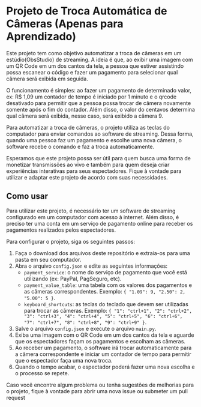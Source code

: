 # Projeto de Troca Automática de Câmeras (Apenas para Aprendizado)

Este projeto tem como objetivo automatizar a troca de câmeras em um estúdio(ObsStudio) de streaming. A ideia é que, ao exibir uma imagem com um QR Code em um dos cantos da tela, a pessoa que estiver assistindo possa escanear o código e fazer um pagamento para selecionar qual câmera será exibida em seguida.

O funcionamento é simples: ao fazer um pagamento de determinado valor, ex: R$ 1,09 um contador de tempo é iniciado por 1 minuto e o qrcode desativado para permitir que a pessoa possa trocar de câmera novamente somente após o fim do contador. Além disso, o valor do centavos determina qual câmera será exibida, nesse caso, será exibido a câmera 9.

Para automatizar a troca de câmeras, o projeto utiliza as teclas do computador para enviar comandos ao software de streaming. Dessa forma, quando uma pessoa faz um pagamento e escolhe uma nova câmera, o software recebe o comando e faz a troca automaticamente.

Esperamos que este projeto possa ser útil para quem busca uma forma de monetizar transmissões ao vivo e também para quem deseja criar experiências interativas para seus espectadores. Fique à vontade para utilizar e adaptar este projeto de acordo com suas necessidades.

## Como usar

Para utilizar este projeto, é necessário ter um software de streaming configurado em um computador com acesso à internet. Além disso, é preciso ter uma conta em um serviço de pagamento online para receber os pagamentos realizados pelos espectadores.

Para configurar o projeto, siga os seguintes passos:

1. Faça o download dos arquivos deste repositório e extraia-os para uma pasta em seu computador.
2. Abra o arquivo `config.json` e edite as seguintes informações:
   - `payment_service`: o nome do serviço de pagamento que você está utilizando (ex: PayPal, PagSeguro, etc).
   - `payment_value_table`: uma tabela com os valores dos pagamentos e as câmeras correspondentes. Exemplo: `{ "1.09": 9, "2.50": 2, "5.00": 5 }`.
   - `keyboard_shortcuts`: as teclas do teclado que devem ser utilizadas para trocar as câmeras. Exemplo: `{ "1": "ctrl+1", "2": "ctrl+2", "3": "ctrl+3", "4": "ctrl+4", "5": "ctrl+5", "6": "ctrl+6", "7": "ctrl+7", "8": "ctrl+8", "9": "ctrl+9" }`.
3. Salve o arquivo `config.json` e execute o arquivo `main.py`.
4. Exiba uma imagem com o QR Code em um dos cantos da tela e aguarde que os espectadores façam os pagamentos e escolham as câmeras.
5. Ao receber um pagamento, o software irá trocar automaticamente para a câmera correspondente e iniciar um contador de tempo para permitir que o espectador faça uma nova troca.
6. Quando o tempo acabar, o espectador poderá fazer uma nova escolha e o processo se repete.

Caso você encontre algum problema ou tenha sugestões de melhorias para o projeto, fique à vontade para abrir uma nova issue ou submeter um pull request
